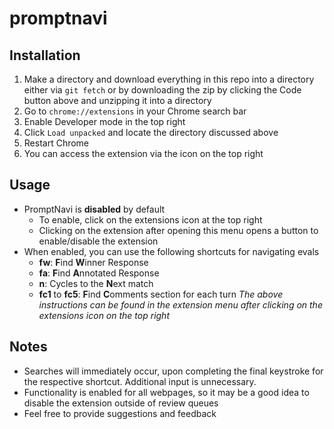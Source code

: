 # promptnavi 

## Installation
1. Make a directory and download everything in this repo into a directory either via `git fetch` or by downloading the zip by clicking the Code button above and unzipping it into a directory
2. Go to `chrome://extensions` in your Chrome search bar
3. Enable Developer mode in the top right
4. Click `Load unpacked` and locate the directory discussed above
5. Restart Chrome
6. You can access the extension via the icon on the top right

## Usage
- PromptNavi is **disabled** by default
  - To enable, click on the extensions icon at the top right
  - Clicking on the extension after opening this menu opens a button to enable/disable the extension
- When enabled, you can use the following shortcuts for navigating evals
  - **fw**: **F**ind **W**inner Response
  - **fa**: **F**ind **A**nnotated Response
  - **n**: Cycles to the **N**ext match
  - **fc1** to **fc5**: **F**ind **C**omments section for each turn
*The above instructions can be found in the extension menu after clicking on the extensions icon on the top right*

## Notes
- Searches will immediately occur, upon completing the final keystroke for the respective shortcut. Additional input is unnecessary.
- Functionality is enabled for all webpages, so it may be a good idea to disable the extension outside of review queues
- Feel free to provide suggestions and feedback
